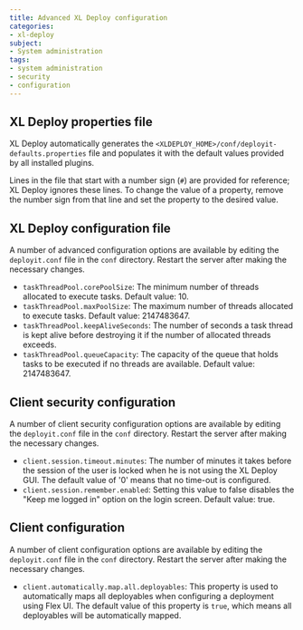 ```yaml
---
title: Advanced XL Deploy configuration
categories:
- xl-deploy
subject:
- System administration
tags:
- system administration
- security
- configuration
---
```


## XL Deploy properties file

XL Deploy automatically generates the `<XLDEPLOY_HOME>/conf/deployit-defaults.properties` file and populates it with the default values provided by all installed plugins.

Lines in the file that start with a number sign (`#`) are provided for reference; XL Deploy ignores these lines. To change the value of a property, remove the number sign from that line and set the property to the desired value.

## XL Deploy configuration file

A number of advanced configuration options are available by editing the `deployit.conf` file in the `conf` directory. Restart the server after making the necessary changes.

* `taskThreadPool.corePoolSize`: The minimum number of threads allocated to execute tasks. Default value: 10.
* `taskThreadPool.maxPoolSize`: The maximum number of threads allocated to execute tasks. Default value: 2147483647.
* `taskThreadPool.keepAliveSeconds`: The number of seconds a task thread is kept alive before destroying it if the number of allocated threads exceeds.
* `taskThreadPool.queueCapacity`: The capacity of the queue that holds tasks to be executed if no threads are available. Default value: 2147483647.

## Client security configuration

A number of client security configuration options are available by editing the `deployit.conf` file in the `conf` directory. Restart the server after making the necessary changes.

* `client.session.timeout.minutes`: The number of minutes it takes before the session of the user is locked when he is not using the XL Deploy GUI. The default value of '0' means that no time-out is configured.
* `client.session.remember.enabled`: Setting this value to false disables the "Keep me logged in" option on the login screen. Default value: true.

## Client configuration

A number of client configuration options are available by editing the `deployit.conf` file in the `conf` directory. Restart the server after making the necessary changes.

* `client.automatically.map.all.deployables`: This property is used to automatically maps all deployables when configuring a deployment using Flex UI. The default value of this property is `true`, which means all deployables will be automatically mapped.
